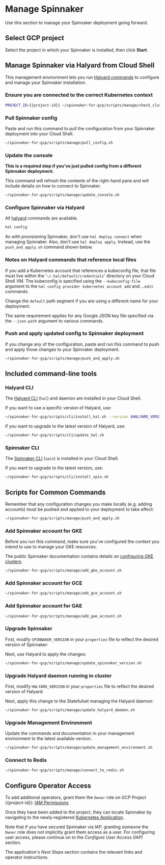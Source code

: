 # Manage Spinnaker

Use this section to manage your Spinnaker deployment going forward.

## Select GCP project

Select the project in which your Spinnaker is installed, then click **Start**.

<walkthrough-project-billing-setup>
</walkthrough-project-billing-setup>

## Manage Spinnaker via Halyard from Cloud Shell

This management environment lets you run [Halyard
commands](https://www.spinnaker.io/reference/halyard/) to configure and manage
your Spinnaker installation.

### Ensure you are connected to the correct Kubernetes context

```bash
PROJECT_ID={{project-id}} ~/spinnaker-for-gcp/scripts/manage/check_cluster_config.sh
```

### Pull Spinnaker config

Paste and run this command to pull the configuration from your Spinnaker
deployment into your Cloud Shell.

```bash
~/spinnaker-for-gcp/scripts/manage/pull_config.sh
```

### Update the console

**This is a required step if you've just pulled config from a different Spinnaker deployment.**

This command will refresh the contents of the right-hand pane and will include details on how
to connect to Spinnaker.

```bash
~/spinnaker-for-gcp/scripts/manage/update_console.sh
```

### Configure Spinnaker via Halyard

All [halyard](https://www.spinnaker.io/reference/halyard/commands/) commands are available.

```bash
hal config
```

As with provisioning Spinnaker, don't use `hal deploy connect` when managing
Spinnaker. Also, don't use `hal deploy apply`. Instead, use the `push_and_apply.sh`
command shown below.

### Notes on Halyard commands that reference local files

If you add a Kubernetes account that references a kubeconfig file, that file must live within
the '`~/.hal/default/credentials`' directory on your Cloud Shell VM. The
kubeconfig is specified using the `--kubeconfig-file` argument to the
`hal config provider kubernetes account add` and ...`edit` commands.

Change the `default` path segment if you are using a different name for your deployment.

The same requirement applies for any Google JSON key file specified via the
`--json-path` argument to various commands.

### Push and apply updated config to Spinnaker deployment

If you change any of the configuration, paste and run this command to push
and apply those changes to your Spinnaker deployment.

```bash
~/spinnaker-for-gcp/scripts/manage/push_and_apply.sh
```

## Included command-line tools

### Halyard CLI

The [Halyard CLI](https://www.spinnaker.io/reference/halyard/) (`hal`) and
daemon are installed in your Cloud Shell.

If you want to use a specific version of Halyard, use:

```bash
~/spinnaker-for-gcp/scripts/cli/install_hal.sh --version $HALYARD_VERSION
```

If you want to upgrade to the latest version of Halyard, use:

```bash
~/spinnaker-for-gcp/scripts/cli/update_hal.sh
```

### Spinnaker CLI

The [Spinnaker CLI](https://www.spinnaker.io/guides/spin/app/) 
(`spin`) is installed in your Cloud Shell.

If you want to upgrade to the latest version, use:

```bash
~/spinnaker-for-gcp/scripts/cli/install_spin.sh
```

## Scripts for Common Commands

Remember that any configuration changes you make locally (e.g. adding
accounts) must be pushed and applied to your deployment to take effect:

```bash
~/spinnaker-for-gcp/scripts/manage/push_and_apply.sh
```

### Add Spinnaker account for GKE

Before you run this command, make sure you've configured the context you intend
to use to manage your GKE resources.

The public Spinnaker documentation contains details on [configuring GKE
clusters](https://www.spinnaker.io/setup/install/providers/kubernetes-v2/gke/).

```bash
~/spinnaker-for-gcp/scripts/manage/add_gke_account.sh
```

### Add Spinnaker account for GCE

```bash
~/spinnaker-for-gcp/scripts/manage/add_gce_account.sh
```

### Add Spinnaker account for GAE

```bash
~/spinnaker-for-gcp/scripts/manage/add_gae_account.sh
```

### Upgrade Spinnaker

First, modify `SPINNAKER_VERSION` in your `properties` file to reflect the desired version of Spinnaker:

<walkthrough-editor-open-file
    filePath="spinnaker-for-gcp/scripts/install/properties"
    text="Open properties file">
</walkthrough-editor-open-file>

Next, use Halyard to apply the changes:

```bash
~/spinnaker-for-gcp/scripts/manage/update_spinnaker_version.sh
```

### Upgrade Halyard daemon running in cluster

First, modify `HALYARD_VERSION` in your `properties` file to reflect the desired version of Halyard:

<walkthrough-editor-open-file
    filePath="spinnaker-for-gcp/scripts/install/properties"
    text="Open properties file">
</walkthrough-editor-open-file>

Next, apply this change to the Statefulset managing the Halyard daemon:

```bash
~/spinnaker-for-gcp/scripts/manage/update_halyard_daemon.sh
```

### Upgrade Management Environment

Update the commands and documentation in your management environment to the latest available version.

```bash
~/spinnaker-for-gcp/scripts/manage/update_management_environment.sh
```

### Connect to Redis

```bash
~/spinnaker-for-gcp/scripts/manage/connect_to_redis.sh
```

## Configure Operator Access

To add additional operators, grant them the `Owner` role on GCP Project {{project-id}}: [IAM Permissions](https://console.developers.google.com/iam-admin/iam?project={{project-id}})

Once they have been added to the project, they can locate Spinnaker by navigating to the newly-registered [Kubernetes Application](https://console.developers.google.com/kubernetes/application/$ZONE/$DEPLOYMENT_NAME/spinnaker/$DEPLOYMENT_NAME?project={{project-id}}).

Note that if you have secured Spinnaker via IAP, granting someone the `Owner` role does not implicitly grant them access as a user. For configuring user access, please continue on to the *Configure User Access (IAP)* section.

The application's *Next Steps* section contains the relevant links and operator instructions.


